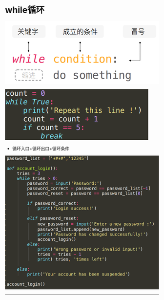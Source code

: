 # while循环

![1547814207584.png](image/1547814207584.png)

![1547814235015.png](image/1547814235015.png)

* 循环入口+循环出口+循环条件

![1547814282996.png](image/1547814282996.png)

















---
